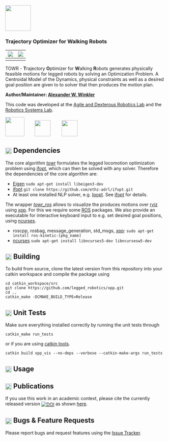 
## <img src="https://i.imgur.com/zm2nwF7.png" height="80" />
### **T**rajectory **O**ptimizer for **W**alking **R**obots ###

| ![](https://i.imgur.com/NkL8Haw.gif) | ![](https://i.imgur.com/RrEc2Cd.gif) 
|:-------------------------:|:-------------------------:|
|||

TOWR - **T**rajectory **O**ptimizer for **W**alking **R**obots generates physically feasible motions for legged robots by solving an Optimization Problem. A Centroidal Model of the Dynamics, physical constraints as well as a desired goal position are given to to solver that then produces the motion plan. 

**Author/Maintainer: [Alexander W. Winkler](https://awinkler.github.io/)** 

This code was developed at the [Agile and Dexterous Robotics Lab](http://www.adrl.ethz.ch/doku.php) and the [Robotics Systems Lab](http://www.rsl.ethz.ch/).

[<img src="https://i.imgur.com/uCvLs2j.png" height="60" />](http://www.adrl.ethz.ch/doku.php)  &nbsp; &nbsp; &nbsp; &nbsp;[<img src="https://i.imgur.com/gYxWH9p.png" height="50" />](http://www.rsl.ethz.ch/)           &nbsp; &nbsp; &nbsp; &nbsp; [<img src="https://i.imgur.com/aGOnNTZ.png" height="50" />](https://www.ethz.ch/en.html)       



## <img align="center" height="20" src="https://i.imgur.com/fjS3xIe.png"/> Dependencies

The core algorithm [_towr_](towr) formulates the legged locomotion optimization problem using [ifopt], which can then be solved with any solver. Therefore the dependencies of the core algorithm are:
  * [Eigen] `sudo apt-get install libeigen3-dev`
  * [ifopt] `git clone https://github.com/ethz-adrl/ifopt.git`
  * At least one installed NLP solver, e.g. [Ipopt]. See [ifopt] for details.
  
The wrapper [_towr_ros_](towr_ros) allows to visualize the produces motions over [rviz] using [xpp]. For this we require some [ROS] packages. We also provide an executable for interactive keyboard input to e.g. set desired goal positions, using [ncurses].
  * roscpp, rosbag, message_generation, std_msgs, [xpp]: `sudo apt-get install ros-kinetic-[pkg_name]`
  * [ncurses] `sudo apt-get install libncurses5-dev libncursesw5-dev`


## <img align="center" height="20" src="https://i.imgur.com/x1morBF.png"/> Building

To build from source, clone the latest version from this repository into your catkin workspace and compile the package using

    cd catkin_workspace/src
    git clone https://github.com/legged_robotics/xpp.git
    cd ..
    catkin_make -DCMAKE_BUILD_TYPE=Release


## <img align="center" height="20" src="https://i.imgur.com/026nVBV.png"/> Unit Tests

Make sure everything installed correctly by running the unit tests through

    catkin_make run_tests
    
or if you are using [catkin tools].

    catkin build xpp_vis --no-deps --verbose --catkin-make-args run_tests


## <img align="center" height="20" src="https://i.imgur.com/vAYeCzC.png"/> Usage


## <img align="center" height="20" src="https://i.imgur.com/dHQx91Q.png"/> Publications

If you use this work in an academic context, please cite the currently released version <a href="https://doi.org/10.5281/zenodo.1135005"><img src="https://zenodo.org/badge/DOI/10.5281/zenodo.1135005.svg" alt="DOI" align="center"></a> as shown [here](https://zenodo.org/record/1135005/export/hx#.Wk3szDCGPmF).


##  <img align="center" height="20" src="https://i.imgur.com/H4NwgMg.png"/> Bugs & Feature Requests

Please report bugs and request features using the [Issue Tracker](https://github.com/ethz-adrl/towr/issues).



[HyQ]: https://www.iit.it/research/lines/dynamic-legged-systems
[ROS]: http://www.ros.org
[xpp]: http://wiki.ros.org/xpp
[ifopt]: https://github.com/ethz-adrl/ifopt
[Ipopt]: https://projects.coin-or.org/Ipopt
[ncurses]: http://invisible-island.net/ncurses/man/ncurses.3x.html
[Snopt]: http://www.sbsi-sol-optimize.com/asp/sol_product_snopt.htm
[rviz]: http://wiki.ros.org/rviz
[catkin tools]: http://catkin-tools.readthedocs.org/
[Eigen]: http://eigen.tuxfamily.org
[Fa2png]: http://fa2png.io/r/font-awesome/link/
